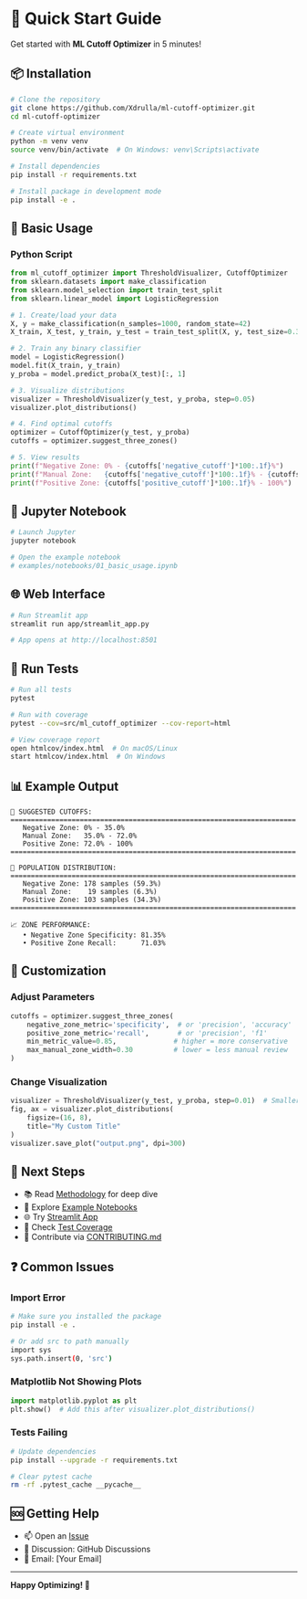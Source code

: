 # 🚀 Quick Start Guide

Get started with **ML Cutoff Optimizer** in 5 minutes!

## 📦 Installation

```bash
# Clone the repository
git clone https://github.com/Xdrulla/ml-cutoff-optimizer.git
cd ml-cutoff-optimizer

# Create virtual environment
python -m venv venv
source venv/bin/activate  # On Windows: venv\Scripts\activate

# Install dependencies
pip install -r requirements.txt

# Install package in development mode
pip install -e .
```

## 🎯 Basic Usage

### Python Script

```python
from ml_cutoff_optimizer import ThresholdVisualizer, CutoffOptimizer
from sklearn.datasets import make_classification
from sklearn.model_selection import train_test_split
from sklearn.linear_model import LogisticRegression

# 1. Create/load your data
X, y = make_classification(n_samples=1000, random_state=42)
X_train, X_test, y_train, y_test = train_test_split(X, y, test_size=0.3)

# 2. Train any binary classifier
model = LogisticRegression()
model.fit(X_train, y_train)
y_proba = model.predict_proba(X_test)[:, 1]

# 3. Visualize distributions
visualizer = ThresholdVisualizer(y_test, y_proba, step=0.05)
visualizer.plot_distributions()

# 4. Find optimal cutoffs
optimizer = CutoffOptimizer(y_test, y_proba)
cutoffs = optimizer.suggest_three_zones()

# 5. View results
print(f"Negative Zone: 0% - {cutoffs['negative_cutoff']*100:.1f}%")
print(f"Manual Zone:   {cutoffs['negative_cutoff']*100:.1f}% - {cutoffs['positive_cutoff']*100:.1f}%")
print(f"Positive Zone: {cutoffs['positive_cutoff']*100:.1f}% - 100%")
```

## 📓 Jupyter Notebook

```bash
# Launch Jupyter
jupyter notebook

# Open the example notebook
# examples/notebooks/01_basic_usage.ipynb
```

## 🌐 Web Interface

```bash
# Run Streamlit app
streamlit run app/streamlit_app.py

# App opens at http://localhost:8501
```

## 🧪 Run Tests

```bash
# Run all tests
pytest

# Run with coverage
pytest --cov=src/ml_cutoff_optimizer --cov-report=html

# View coverage report
open htmlcov/index.html  # On macOS/Linux
start htmlcov/index.html  # On Windows
```

## 📊 Example Output

```
🎯 SUGGESTED CUTOFFS:
======================================================================
   Negative Zone: 0% - 35.0%
   Manual Zone:   35.0% - 72.0%
   Positive Zone: 72.0% - 100%
======================================================================

👥 POPULATION DISTRIBUTION:
======================================================================
   Negative Zone: 178 samples (59.3%)
   Manual Zone:    19 samples (6.3%)
   Positive Zone: 103 samples (34.3%)
======================================================================

📈 ZONE PERFORMANCE:
   • Negative Zone Specificity: 81.35%
   • Positive Zone Recall:      71.03%
```

## 🎨 Customization

### Adjust Parameters

```python
cutoffs = optimizer.suggest_three_zones(
    negative_zone_metric='specificity',  # or 'precision', 'accuracy'
    positive_zone_metric='recall',       # or 'precision', 'f1'
    min_metric_value=0.85,              # higher = more conservative
    max_manual_zone_width=0.30          # lower = less manual review
)
```

### Change Visualization

```python
visualizer = ThresholdVisualizer(y_test, y_proba, step=0.01)  # Smaller bins
fig, ax = visualizer.plot_distributions(
    figsize=(16, 8),
    title="My Custom Title"
)
visualizer.save_plot("output.png", dpi=300)
```

## 📖 Next Steps

- 📚 Read [Methodology](docs/methodology.md) for deep dive
- 📓 Explore [Example Notebooks](examples/notebooks/)
- 🌐 Try [Streamlit App](app/streamlit_app.py)
- 🧪 Check [Test Coverage](tests/)
- 🤝 Contribute via [CONTRIBUTING.md](CONTRIBUTING.md)

## ❓ Common Issues

### Import Error

```bash
# Make sure you installed the package
pip install -e .

# Or add src to path manually
import sys
sys.path.insert(0, 'src')
```

### Matplotlib Not Showing Plots

```python
import matplotlib.pyplot as plt
plt.show()  # Add this after visualizer.plot_distributions()
```

### Tests Failing

```bash
# Update dependencies
pip install --upgrade -r requirements.txt

# Clear pytest cache
rm -rf .pytest_cache __pycache__
```

## 🆘 Getting Help

- 📫 Open an [Issue](https://github.com/Xdrulla/ml-cutoff-optimizer/issues)
- 💬 Discussion: GitHub Discussions
- 📧 Email: [Your Email]

---

**Happy Optimizing! 🎯**
